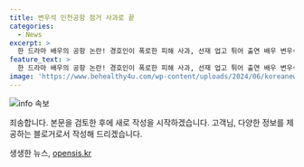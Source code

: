 ```yaml
---
title: 변우석 인천공항 점거 사과로 끝
categories:
  - News
excerpt: >
  한 드라마 배우의 공항 논란! 경호인이 폭로한 피해 사과, 선재 업고 튀어 출연 배우 변우석과 소속사가 인천국제공항에서의 논란에 대해 공식 입장문을 통해 사과했다. 이용객에게 피해를 끼친 과잉 경호 행동에 대한 깊은 사과와 도의적 책임감 표명. 공항에서의 일부 구역 점거 및 일반인 통행 제지, 플래시 사용 등으로 논란이 되었던 상황에서의 공식 입장 전문을 통해 사과하며 논란을 진정시키고자 하는 모습.
feature_text: >
  한 드라마 배우의 공항 논란! 경호인이 폭로한 피해 사과, 선재 업고 튀어 출연 배우 변우석과 소속사가 인천국제공항에서의 논란에 대해 공식 입장문을 통해 사과했다. 이용객에게 피해를 끼친 과잉 경호 행동에 대한 깊은 사과와 도의적 책임감 표명. 공항에서의 일부 구역 점거 및 일반인 통행 제지, 플래시 사용 등으로 논란이 되었던 상황에서의 공식 입장 전문을 통해 사과하며 논란을 진정시키고자 하는 모습.
image: 'https://www.behealthy4u.com/wp-content/uploads/2024/06/koreanews.jpg'
---
```


<p><img src="https://www.behealthy4u.com/wp-content/uploads/2024/06/koreanews.jpg" alt="info 속보" /></p>

<p>죄송합니다. 본문을 검토한 후에 새로 작성을 시작하겠습니다. 고객님, 다양한 정보를 제공하는 블로거로서 작성해 드리겠습니다.</p>
생생한 뉴스, <a href="https://opensis.kr" rel="dofollow">opensis.kr</a>


